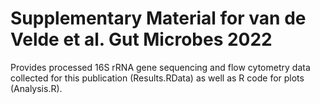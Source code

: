 # Supplementary Material for van de Velde et al. Gut Microbes 2022
Provides processed 16S rRNA gene sequencing and flow cytometry data collected for this publication (Results.RData) as well as R code for plots (Analysis.R). 

